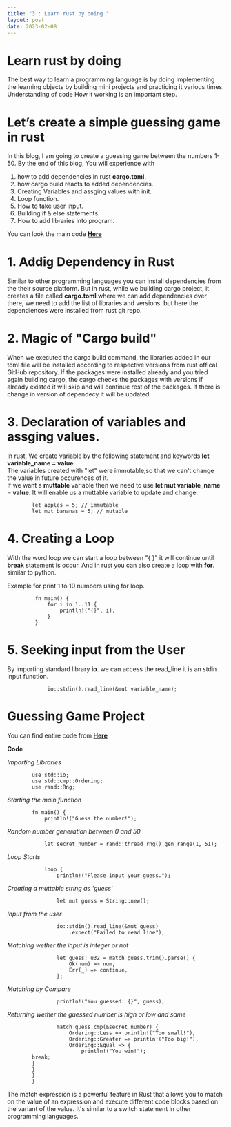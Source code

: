 ```yaml
---
title: "3 : Learn rust by doing "
layout: post
date: 2023-02-08
---
```

# Learn rust by doing
The best way to learn a programming language is by doing implementing the learning objects by building mini projects and practicing it various times. Understanding of code How it working is an important step.

# Let’s create a simple guessing game in rust
In this blog, I am going to create a guessing game between the numbers 1-50. By the end of this blog, You will experience with 
1. how to add dependencies in rust  **cargo.toml**. 
2. how cargo build reacts to added dependencies.
3. Creating Variables and assging values with init.
4. Loop function.
5. How to take user input.
6. Building if & else statements.
7. How to add libraries into program.


You can look the main code **[Here](https://github.com/Sathvik-Chowdary-Veerapaneni/Learning-the-RUST/blob/main/Code/main.rs)**

# 1. Addig Dependency in Rust
Similar to other programming languages you can install dependencies from the their source platform. But in rust, while we building cargo project, it creates a file called **cargo.toml** where we can add dependencies over there, we need to add the list of libraries and versions. but here the dependiences were installed from rust git repo.

# 2. Magic of "Cargo build"
When we executed the cargo build command, the libraries added in our toml file will be installed according to respective versions from rust offical GitHub repository. If the packages were installed already and you tried again building cargo, the cargo checks the packages with versions if already existed it will skip and will continue rest of the packages. If there is change in version of dependecy it will be updated.

# 3. Declaration of variables and assging values.
In rust, We create variable by the following statement and keywords **let variable_name = value**. </br> The variables created with "let" were immutable,so that we can't change the value in future occurences of it. </br> If we want a **muttable** variable then we need to use **let mut variable_name = value**. It will enable us a muttable variable to update and change. </br> 
            
            let apples = 5; // immutable
            let mut bananas = 5; // mutable
   
# 4. Creating a Loop
With the word loop we can start a loop between "{ }" it will continue until **break** statement is occur. And in rust you can also create a loop with **for**. similar to python. 
          
 Example for print 1 to 10 numbers using for loop.

             fn main() {
                 for i in 1..11 {
                     println!("{}", i);
                 }
             }
    
# 5. Seeking input from the User
By importing standard library **io**. we can access the read_line it is an stdin input function. 
                 
                 io::stdin().read_line(&mut variable_name);
                 
# Guessing Game Project 

You can find entire code from **[Here](https://github.com/Sathvik-Chowdary-Veerapaneni/Learning-the-RUST/blob/main/Code/main.rs)**

**Code**
           
*Importing Libraries* 
           
            use std::io;
            use std::cmp::Ordering;
            use rand::Rng;
            
*Starting the main function*
        
            fn main() {
                println!("Guess the number!");
                
*Random number generation between 0 and 50*

                let secret_number = rand::thread_rng().gen_range(1, 51);
                
*Loop Starts*
      
                loop {
                    println!("Please input your guess.");
                    
*Creating a muttable string as 'guess'*

                    let mut guess = String::new();
                    
*Input from the user*

                    io::stdin().read_line(&mut guess)
                        .expect("Failed to read line");
                        
*Matching wether the input is integer or not*

                    let guess: u32 = match guess.trim().parse() {
                        Ok(num) => num,
                        Err(_) => continue,
                    };
                    
*Matching by Compare*
   
                    println!("You guessed: {}", guess);
                    
*Returning wether the guessed number is high or low and same*

                    match guess.cmp(&secret_number) {
                        Ordering::Less => println!("Too small!"),
                        Ordering::Greater => println!("Too big!"),
                        Ordering::Equal => {
                            println!("You win!");
            break; 
            }
            }
            }
            }
                 
            
The match expression is a powerful feature in Rust that allows you to match on the value of an expression and execute different code blocks based on the variant of the value. It's similar to a switch statement in other programming languages.
